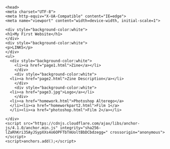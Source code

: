 
><html lang="en-US">
    <head>
    <meta charset="UTF-8">
    <meta http-equiv="X-UA-Compatible" content="IE=edge">
    <meta name="viewport" content="width=device-width, initial-scale=1">

<!-- Begin Jekyll SEO tag v2.5.0 -->
<title>kingloyola.github.io | html, css</title>
<meta name="generator" content="Jekyll v3.7.4">
<meta property="og:title" content="kingloyola.github.io">
<meta property="og:locale" content="en_US">
<meta name="description" content="html, css">
<meta property="og:description" content="html, css">
<link rel="canonical" href="https://kingloyola.github.io/">
<meta property="og:url" content="https://kingloyola.github.io/">
<meta property="og:site_name" content="kingloyola.github.io">
<script type="application/ld+json">
{"headline":"kingloyola.github.io","@type":"WebSite","url":"https://kingloyola.github.io/","name":"kingloyola.github.io","description":"html, css","@context":"http://schema.org"}</script>
<!-- End Jekyll SEO tag -->

<link rel="stylesheet" href="/assets/css/style.css?v=89ba95dc55d01da68e2151c6ef1a99a6861c77a7">

</head>
<style>
      body{
    background-image: url('https://tenor.com/view/terio-popeyes-kid-looking-gif-4814655');
           }
     </style>
  <body>
    <div class="container-lg px-3 my-5 markdown-body">
   
  
       
      


  <meta charset="utf-8">
  <link href="https://fonts.googleapis.com/css? family=Times New Roman" rel="stylesheet">
  <link href="https://fonts.googleapis.com/css?family=Times New Roman" rel="stylesheet">
  


   

    <div style="background-color:white">
    <h1>My First Website</h1>
    </div>
    <div style="background-color:white">
    <p>LINKS</p>
    </div>
    <ul>
      <div style="background-color:white">
        <li><a href="page1.html">Zine</a></li>
        </div>
        <div style="background-color:white">
      <li><a href="page2.html">Zine Description</a></li>
        </div>
        <div style="background-color:white">
      <li><a href="page3.jpg">Logo</a></li>
        </div>
      <li><a href="homework.html">Photoshop Alterego</a>
      </li><li><a href="homeworkpart2.html">Film 1</a>
      </li><li><a href="photoshop.html">Film 2</a></li>
 

</ul>


      
    </div>
    <script src="https://cdnjs.cloudflare.com/ajax/libs/anchor-js/4.1.0/anchor.min.js" integrity="sha256-lZaRhKri35AyJSypXXs4o6OPFTbTmUoltBbDCbdzegg=" crossorigin="anonymous"></script>
    <script>anchors.add();</script>
    
  

</body></html>
